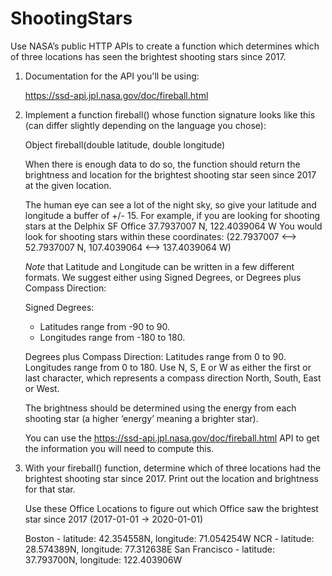 # ShootingStars

Use NASA’s public HTTP APIs to create a function which determines which
of three locations has seen the brightest shooting stars since 2017.

1.  Documentation for the API you'll be using:

      https://ssd-api.jpl.nasa.gov/doc/fireball.html

3.  Implement a function fireball() whose function signature
    looks like this (can differ slightly depending on the
    language you chose):

      Object fireball(double latitude, double longitude)

    When there is enough data to do so, the function should
    return the brightness and location for the brightest shooting 
    star seen since 2017 at the given location.

    The human eye can see a lot of the night sky, so give your latitude
    and longitude a buffer of +/- 15. For example, if you are looking
    for shooting stars at the Delphix SF Office 
         37.7937007 N,  122.4039064 W
    You would look for shooting stars within these coordinates: 
         (22.7937007   <--> 52.7937007 N,
         107.4039064 <--> 137.4039064 W)

    *Note* that Latitude and Longitude can be written in a few different
    formats. We suggest either using Signed Degrees, or Degrees plus
    Compass Direction:

    Signed Degrees:
     - Latitudes range from -90 to 90.
     - Longitudes range from -180 to 180.
     
    Degrees plus Compass Direction:
    Latitudes range from 0 to 90.
    Longitudes range from 0 to 180.
    Use N, S, E or W as either the first or last character, which
    represents a compass direction North, South, East or West.

    The brightness should be determined using the energy from each
    shooting star (a higher ‘energy’ meaning a brighter star).
    
    You can use the https://ssd-api.jpl.nasa.gov/doc/fireball.html API
    to get the information you will need to compute this.

4.  With your fireball() function, determine which of three
    locations had the brightest shooting star since
    2017. Print out the location and brightness for that star.

    Use these Office Locations to figure out which Office
    saw the brightest star since 2017 (2017-01-01 -> 2020-01-01)


    Boston -        latitude: 42.354558N, longitude:  71.054254W
    NCR -           latitude: 28.574389N, longitude:  77.312638E
    San Francisco - latitude: 37.793700N, longitude: 122.403906W
